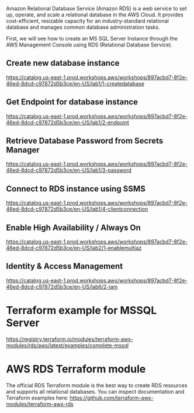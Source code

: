 Amazon Relational Database Service (Amazon RDS) is a web service to set up, operate, and scale a relational database in the AWS Cloud. It provides cost-efficient, resizable capacity for an industry-standard relational database and manages common database administration tasks.

First, we will see how to create an MS SQL Server Instance through the AWS Management Console using RDS (Relational Database Service).

## Create new database instance
https://catalog.us-east-1.prod.workshops.aws/workshops/897acbd7-8f2e-46ed-8dcd-c97872d5b3ce/en-US/lab1/1-createdatabase

## Get Endpoint for database instance
https://catalog.us-east-1.prod.workshops.aws/workshops/897acbd7-8f2e-46ed-8dcd-c97872d5b3ce/en-US/lab1/2-endpoint

## Retrieve Database Password from Secrets Manager
https://catalog.us-east-1.prod.workshops.aws/workshops/897acbd7-8f2e-46ed-8dcd-c97872d5b3ce/en-US/lab1/3-password

## Connect to RDS instance using SSMS
https://catalog.us-east-1.prod.workshops.aws/workshops/897acbd7-8f2e-46ed-8dcd-c97872d5b3ce/en-US/lab1/4-clientconnection

## Enable High Availability / Always On
https://catalog.us-east-1.prod.workshops.aws/workshops/897acbd7-8f2e-46ed-8dcd-c97872d5b3ce/en-US/lab2/1-enablemultiaz

## Identity & Access Management
https://catalog.us-east-1.prod.workshops.aws/workshops/897acbd7-8f2e-46ed-8dcd-c97872d5b3ce/en-US/lab6/2-iam

# Terraform example for MSSQL Server
https://registry.terraform.io/modules/terraform-aws-modules/rds/aws/latest/examples/complete-mssql 

# AWS RDS Terraform module
The official RDS Terraform module is the best way to create RDS resources and supports all relational databases. You can inspect documentation and Terraform examples here: https://github.com/terraform-aws-modules/terraform-aws-rds

